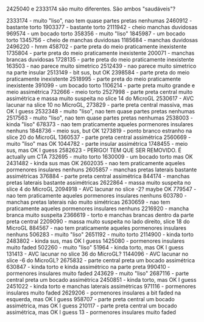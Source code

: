 2425040 e 2333174 são muito diferentes. São ambos "saudáveis"?

2333174 - muito "liso", nao tem quase partes pretas nenhumas
2460912 - bastante torto
1903377 - bastante torto
2111942 - cheio manchas duvidosas
969574 - um bocado torto
358356 - muito "liso"
1845987 - um bocado torto
1345756 - cheio de manchas duvidosas
1185684 - manchas duvidosas
2496220 - hmm
458702 - parte preta do meio praticamente inexistente
1735804 - parte preta do meio praticamente inexistente
200071 - manchas brancas duvidosas
1728135 - parte preta do meio praticamente inexistente
163503 - nao parece muito simetrico
2512439 - nao parece muito simetrico na parte insular
2513149 - bit sus, but OK
2398584 - parte preta do meio praticamente inexistente
2518995 - parte preta do meio praticamente inexistente
391099 - um bocado torto
1106214 - parte preta muito grande e meio assimétrica
732666 - meio torto
2527998 - parte preta central muito assimétrica e massa muito suspeita no slice 14 do MicroGL
2530617 - AVC lacunar na slice 10 no MicroGL,
273829 - parte preta central massiva, mas OK I guess
2532348 - muito "liso", nao tem quase partes pretas nenhumas
2517563 - muito "liso", nao tem quase partes pretas nenhumas
2538003 - kinda "liso"
678373 - nao tem praticamente aqueles pormenores insulares nenhuns
1848736 - meio sus, but OK
1273819 - ponto branco estranho na slice 20 do MicroGL
1360537 - parte preta central assimétrica
2560669 - muito "liso" mas OK
1044782 - parte insular assimétrica
1748455 - meio sus, mas OK I guess
2582623 - PERIGO! TEM QUE SER REMOVIDO. É actually um CTA
732695 - muito torto
1630009 - um bocado torto mas OK
2431482 - kinda sus mas OK
2602035 - nao tem praticamente aqueles pormenores insulares nenhuns
2605857 - manchas pretas laterais bastante assimétricas
376884 - parte preta central assimétrica
844174 - manchas pretas laterais bastante assimétricas
2622864 - massa muito suspeita no slice 4 do MicroGL
2094918 - AVC lacunar no slice -2? maybe OK
779547 - nao tem praticamente aqueles pormenores insulares nenhuns
603780 - manchas pretas laterais não muito simétricas
2630659 - nao tem praticamente aqueles pormenores insulares nenhuns
2216920 - mancha branca muito suspeita
2366619 - torto e manchas brancas dentro da parte preta central
2209090 - massa muito suspeita no lado direito, slice 18 do MicroGL
884567 - nao tem praticamente aqueles pormenores insulares nenhuns
506283 - muito "liso"
2651192 - muito torto
2114900 - kinda torto
2483802 - kinda sus, mas OK I guess
1425080 - pormenores insulares muito faded
502260 - muito "liso"
51964 - kinda torto, mas OK I guess
131413 - AVC lacunar no slice 36 do MicroGL?
1144096 - AVC lacunar no slice -6 do MicroGL?
2675832 - parte central preta um bocado assimétrica
630847 - kinda torto e kinda assimétrico na parte preta
990410 - pormenores insulares muito faded
243629 - muito "liso"
2687116 - parte central preta um bocado assimétrica
2450851 - kinda torto, mas OK I guess
2451022 - kinda torto e manchas laterais assimétricas
971116 - pormenores insulares muito faded
2629206 - pormenores insulares a bit faded na esquerda, mas OK I guess
958707 - parte preta central um bocado assimétrica, mas OK I guess
210117 - parte preta central um bocado assimétrica, mas OK I guess
13 - pormenores insulares muito faded
